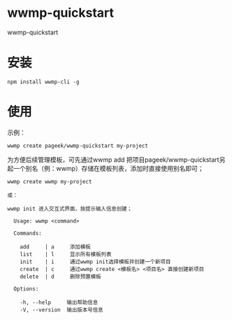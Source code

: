 # wwmp-quickstart

wwmp-quickstart


# 安装

```
npm install wwmp-cli -g
```

# 使用

示例：

```
wwmp create pageek/wwmp-quickstart my-project
```

为方便后续管理模板，可先通过wwmp add 把项目pageek/wwmp-quickstart另起一个别名（例：wwmp）存储在模板列表，添加时直接使用别名即可；

```
wwmp create wwmp my-project

或：

wwmp init 进入交互式界面，按提示输入信息创建；

```


```
  Usage: wwmp <command>

  Commands:

    add     | a     添加模板
    list    | l     显示所有模板列表
    init    | i     通过wwmp init选择模板并创建一个新项目
    create  | c     通过wwmp create <模板名> <项目名> 直接创建新项目
    delete  | d     删除预置模板

  Options:

    -h, --help     输出帮助信息
    -V, --version  输出版本号信息
```
